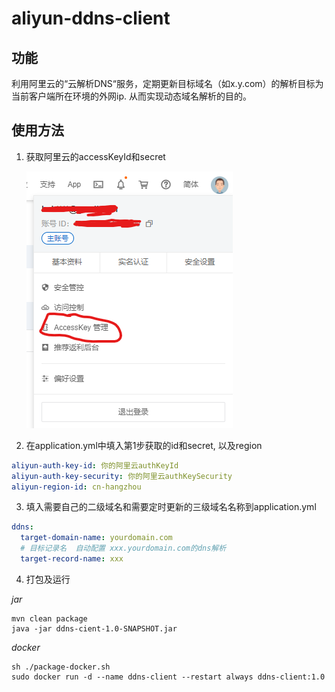 # aliyun-ddns-client

## 功能
利用阿里云的“云解析DNS“服务，定期更新目标域名（如x.y.com）的解析目标为当前客户端所在环境的外网ip. 从而实现动态域名解析的目的。

## 使用方法
1. 获取阿里云的accessKeyId和secret
   
   ![获取accessKeyId和secret](./assets/阿里云accessKey截图.png)
2. 在application.yml中填入第1步获取的id和secret, 以及region
```yaml
aliyun-auth-key-id: 你的阿里云authKeyId
aliyun-auth-key-security: 你的阿里云authKeySecurity
aliyun-region-id: cn-hangzhou
```
3. 填入需要自己的二级域名和需要定时更新的三级域名名称到application.yml
```yaml
ddns:
  target-domain-name: yourdomain.com
  # 目标记录名  自动配置 xxx.yourdomain.com的dns解析
  target-record-name: xxx
```
4. 打包及运行

*jar*
```shell
mvn clean package
java -jar ddns-cient-1.0-SNAPSHOT.jar
```

*docker*
```shell
sh ./package-docker.sh
sudo docker run -d --name ddns-client --restart always ddns-client:1.0
```
